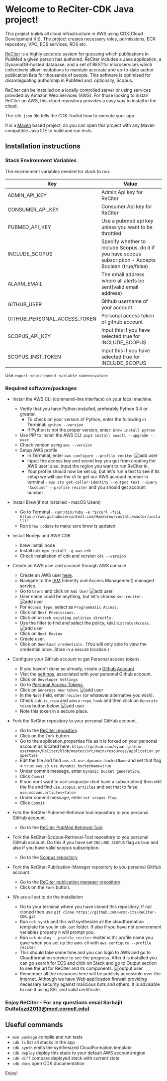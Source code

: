 # Welcome to ReCiter-CDK Java project!

This project builds all cloud infrastructure in AWS using CDK(Cloud Development Kit). The project creates necessary roles, permissions, ECR repository, VPC, ECS services, RDS etc.

[ReCiter](https://github.com/wcmc-its/reciter/) is a highly accurate system for guessing which publications in PubMed a given person has authored. ReCiter includes a Java application, a DynamoDB-hosted database, and a set of RESTful microservices which collectively allow institutions to maintain accurate and up-to-date author publication lists for thousands of people. This software is optimized for disambiguating authorship in PubMed and, optionally, Scopus. 

ReCiter can be installed on a locally controlled server or using services provided by Amazon Web Services (AWS). For those looking to install ReCiter on AWS, this cloud repository provides a easy way to install in the cloud.

The `cdk.json` file tells the CDK Toolkit how to execute your app.

It is a [Maven](https://maven.apache.org/) based project, so you can open this project with any Maven compatible Java IDE to build and run tests.

## Installation instructions

### Stack Environment Variables
The environment variables needed for stack to run.

|Key | Value |
|---|---|
| ADMIN_API_KEY | Admin Api key for ReCiter |
| CONSUMER_API_KEY | Consumer Api key for ReCiter |
| PUBMED_API_KEY   | Use a pubmed api key unless you want to be throttled |
| INCLUDE_SCOPUS | Specify whether to include Scopus, do it if you have scopus subscription - Accepts Boolean (true/false) |
| ALARM_EMAIL | The email address where all alerts be sent(valid email address) |
| GITHUB_USER | Github username of your account |
| GITHUB_PERSONAL_ACCESS_TOKEN | Personal access token of github account |
| SCOPUS_API_KEY | Input this if you have selected true for INCLUDE_SCOPUS |
| SCOPUS_INST_TOKEN | Input this if you have selected true for INCLUDE_SCOPUS |

Use `export <environment variable name>=<value>`

### Required software/packages
- Install the AWS CLI (command-line interface) on your local machine. 
   - Verify that you have Python installed, preferably Python 3.4 or greater. 
      - To check on your version of Python, enter the following in Terminal: `python --version`
      - If Python is not the proper version, enter: `brew install python`
   - Use PIP to install the AWS CLI: `pip3 install awscli --upgrade --user` 
   - Check version using `aws --version`
   - Setup AWS profile
     - In Terminal, enter `aws configure --profile reciter`
     ![add user](/files/image4.png)
     - Input: the access key and secret key you got from creating the AWS user; also, input the region you want to run ReCiter in. 
     - Your profile should now be set up, but let's run a test to see if its setup we will use the cli to get our AWS account number in terminal - `aws sts get-caller-identity --output text --query 'Account' --profile reciter` and you should get account number

- Install Brew(if not installed - macOS Users)
    - Go to Terminal - `/usr/bin/ruby -e "$(curl -fsSL https://raw.githubusercontent.com/Homebrew/install/master/install)"`
    - Run `brew update` to make sure brew is updated

- Install Nodejs and AWS CDK
    - brew install node
    - Install cdk `npm install -g aws-cdk`
    - Check installation of cdk and version `cdk --version`

- Create an AWS user and account through AWS console
   - Create an AWS user [here](https://console.aws.amazon.com/console/home).
   - Navigate to the [IAM](https://console.aws.amazon.com/iam/home) (Identity and Access Management) managed service.
   - Go to `Users` and click on `Add User`
   ![add user](/files/image6.png)   
   - User name could be anything, but let's choose `svc-reciter.`
   ![add user](/files/image8.png)
   - For `Access Type`, select as `Programmatic Access.`
   - Click on `Next Permissions.`
   - Click on `Attach existing policies directly.`
   - Use the filter to find and select the policy, `AdministratorAccess.`
   ![add user](/files/image5.png)
   - Click on `Next Review`
   - Create user.
   - Click on `Download credentials.` (You will only able to view the credential once. Store in a secure location.)

- Configure your GitHub account to get Personal access tokens
   - If you haven't done so already, create a [Github Account](https://github.com/).
   - Visit the [settings](https://github.com/settings/profile), associated with your personal Github account. 
   - Click on `Developer Settings`
   - Go to [Personal Access Tokens](https://github.com/settings/tokens).
   - Click on `Generate new token`.
   ![add user](/files/image7.png)
   - In the `Note` field, enter `reciter` (or whatever alternative you wish).
   - Check `public_repo` and `admin:repo_hook` and then click on `Generate token` button below.
   ![add user](/files/PersonalAccessToken.png)
   - Note this token in a secure place.

- Fork the ReCiter repository to your personal GitHub account.
   - Go to the [ReCiter repository](https://github.com/wcmc-its/ReCiter).
   - Click on the `Fork` button.	
   - Go to the application,properties file as it is forked on your personal account as located here: 
   `https://github.com/<your-github-username>/ReCiter/blob/master/src/main/resources/application.properties`
   - Edit the file and find `aws.s3.use.dynamic.bucketName` and set that flag = `true`:
   `aws.s3.use.dynamic.bucketName=true`
   - Under commit message, enter `Dynamic bucket generation`. 
   - Click `Commit`
   - If you dont want to use scopus(or dont have a subscription) then ddit the file and find `use.scopus.articles` and set that to false:
   `use.scopus.articles=false`
   - Under commit message, enter `set scopus flag`. 
   - Click `Commit`

- Fork the ReCiter-Pubmed-Retrieval tool repository to you personal GitHub account.
   - Go to the [ReCiter PubMed Retrieval Tool](https://github.com/wcmc-its/ReCiter-PubMed-Retrieval-Tool).
- Fork the ReCiter-Scopus-Retrieval-Tool repository to you personal GitHub account. Do this if you have set `INCLUDE_SCOPUS` flag as true and also if you have valid scopus subscription.
   - Go to the [Scopus repository](https://github.com/wcmc-its/ReCiter-Scopus-Retrieval-Tool)
- Fork the ReCiter-Publication-Manager repository to you personal GitHub account.
   - Go to the [ReCiter publication manager repository](https://github.com/wcmc-its/ReCiter-Publication-Manager)
   - Click on the `Fork` button. 

- We are all set to do the installation
    - Go to your terminal where you have cloned this repository. If not cloned then use `git clone https://github.com/wcmc-its/ReCiter-CDK.git`
    - Run `cdk synth` and this will synthesize all the cloudformation template for you in `cdk.out` folder. If also if you have not environment variables properly it will prompt you.
    - Run `cdk deploy --profile reciter` reciter is thr profile name you gave when you set up the aws-cli with `aws configure --profile reciter`
    - This should take some time and you can login to AWS and go to Cloudformation service to see the progress. After it is installed you can go search for ECS and click on Stack and go to Output section to see the url for ReCiter and its components. 
    ![output user](/files/CloudFormation.png)
    - Remember all the resources here will be publicly accessible over the internet. Although we have Web appllication firewall providing necessary security against malicious bots and others. It is advisable to use it using SSL and valid certificate.
### Enjoy ReCiter - For any questions email Sarbajit Dutta(szd2013@med.cornell.edu)

## Useful commands

 * `mvn package`     compile and run tests
 * `cdk ls`          list all stacks in the app
 * `cdk synth`       emits the synthesized CloudFormation template
 * `cdk deploy`      deploy this stack to your default AWS account/region
 * `cdk diff`        compare deployed stack with current state
 * `cdk docs`        open CDK documentation

Enjoy!
